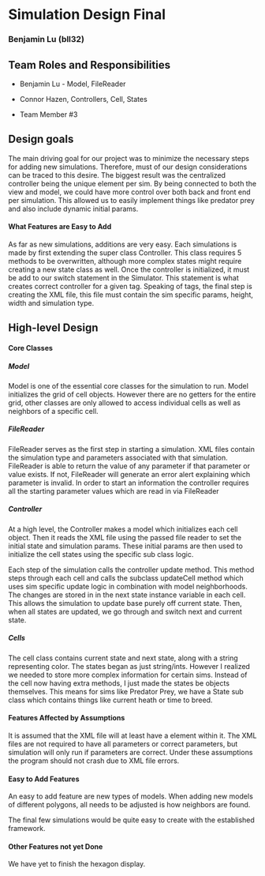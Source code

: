 # Simulation Design Final
### Benjamin Lu (bll32)

## Team Roles and Responsibilities

 * Benjamin Lu - Model, FileReader

 * Connor Hazen, Controllers, Cell, States

 * Team Member #3


## Design goals

The main driving goal for our project was to minimize the necessary steps for adding new simulations. 
Therefore, must of our design considerations can be traced to this desire. The biggest result was
the centralized controller being the unique element per sim. By being connected to both the view and 
model, we could have more control over both back and front end per simulation. This allowed us to 
easily implement things like predator prey and also include dynamic initial params. 


#### What Features are Easy to Add

As far as new simulations, additions are very easy. Each simulations is made by first extending the
super class Controller. This class requires 5 methods to be overwritten, although more complex states 
might require creating a new state class as well. Once the controller is initialized, it must be
add to our switch statement in the Simulator. This statement is what creates correct controller for a given 
tag. Speaking of tags, the final step is creating the XML file, this file must contain the sim specific params,
height, width and simulation type. 

## High-level Design

#### Core Classes

##### Model

Model is one of the essential core classes for the simulation to run. 
Model initializes the grid of cell objects. However there are no getters
for the entire grid, other classes are only allowed to access individual
cells as well as neighbors of a specific cell. 

##### FileReader
 
FileReader serves as the first step in starting a simulation. XML files
contain the simulation type and parameters associated with that simulation.
FileReader is able to return the value of any parameter if that parameter
or value exists. If not, FileReader will generate an error alert explaining
which parameter is invalid. In order to start an information the controller
requires all the starting parameter values which are read in via FileReader

##### Controller

At a high level, the Controller makes a model which initializes each cell object. Then it reads the XML 
file using the passed file reader to set the initial state and simulation params. These initial params
are then used to initialize the cell states using the specific sub class logic. 

Each step of the simulation calls the controller update method. This method steps through each cell 
and calls the subclass updateCell method which uses sim specific update logic in combination with
model neighborhoods. The changes are stored in in the next state instance variable in each cell. 
This allows the simulation to update base purely off current state. Then, when all states are updated,
we go through and switch next and current state. 


##### Cells

 The cell class contains current state and next state, along with a string representing color. 
The states began as just string/ints. However I realized we needed to store more complex information
for certain sims. Instead of the cell now having extra methods, I just made the states be objects 
themselves. This means for sims like Predator Prey, we have a State sub class which contains things
like current heath or time to breed. 

#### Features Affected by Assumptions

It is assumed that the XML file will at least have a <simulation> 
element within it. The XML files are not required to have all parameters
or correct parameters, but simulation will only run if parameters are correct.
Under these assumptions the program should not crash due to XML
file errors. 


#### Easy to Add Features

An easy to add feature are new types of models. When adding new models
of different polygons, all needs to be adjusted is how neighbors are found. 


The final few simulations would be quite easy to create with the established 
framework. 

#### Other Features not yet Done

We have yet to finish the hexagon display. 

